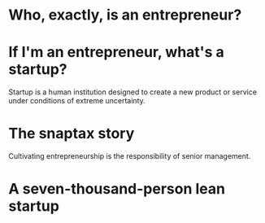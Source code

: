 # Who, exactly, is an entrepreneur?

# If I'm an entrepreneur, what's a startup?

Startup is a human institution designed to create a new product or service under conditions of extreme uncertainty.

# The snaptax story

Cultivating entrepreneurship is the responsibility of senior management.

# A seven-thousand-person lean startup


